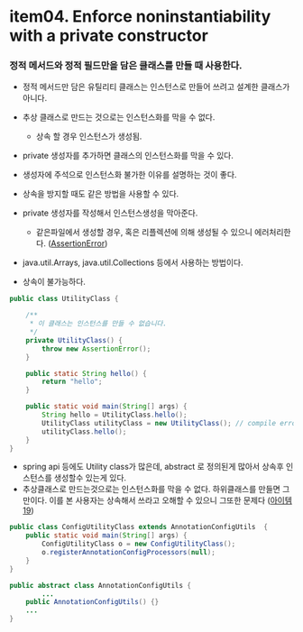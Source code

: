 # item04. Enforce noninstantiability with a private constructor



### 정적 메서드와 정적 필드만을 담은 클래스를 만들 때 사용한다.

- 정적 메서드만 담은 유틸리티 클래스는 인스턴스로 만들어 쓰려고 설계한 클래스가 아니다. 
- 추상 클래스로 만드는 것으로는 인스턴스화를 막을 수 없다. 
  - 상속 할 경우 인스턴스가 생성됨.
- private 생성자를 추가하면 클래스의 인스턴스화를 막을 수 있다. 
- 생성자에 주석으로 인스턴스화 불가한 이유를 설명하는 것이 좋다. 
- 상속을 방지할 때도 같은 방법을 사용할 수 있다.



- private 생성자를 작성해서 인스턴스생성을 막아준다.
  - 같은파일에서 생성할 경우, 혹은 리플렉션에 의해 생성될 수 있으니 에러처리한다. ([AssertionError](./item04-assertionerror.md))

- java.util.Arrays, java.util.Collections 등에서 사용하는 방법이다.
- 상속이 불가능하다.

~~~java
public class UtilityClass {

    /**
     * 이 클래스는 인스턴스를 만들 수 없습니다.
     */
    private UtilityClass() {
        throw new AssertionError();
    }

    public static String hello() {
        return "hello";
    }

    public static void main(String[] args) {
        String hello = UtilityClass.hello();
        UtilityClass utilityClass = new UtilityClass(); // compile error
        utilityClass.hello();
    }
}

~~~



- spring api 등에도 Utility class가 많은데, abstract 로 정의된게 많아서 상속후 인스턴스를 생성할수 있는게 있다.
- 추상클래스로 만드는것으로는 인스턴스화를 막을 수 없다. 하위클래스를 만들면 그만이다. 이를 본 사용자는 상속해서 쓰라고 오해할 수 있으니 그또한 문제다 ([아이템19]())

~~~java
public class ConfigUtilityClass extends AnnotationConfigUtils  {
    public static void main(String[] args) {
        ConfigUtilityClass o = new ConfigUtilityClass();
        o.registerAnnotationConfigProcessors(null);
    }
}
~~~

~~~java
public abstract class AnnotationConfigUtils {
		...
    public AnnotationConfigUtils() {}
    ...
}
~~~

























